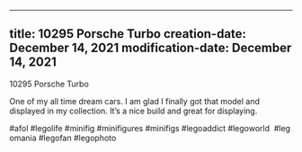 ----
title: 10295 Porsche Turbo
creation-date: December 14, 2021
modification-date: December 14, 2021
----

10295 Porsche Turbo

One of my all time dream cars. I am glad I finally got that model and displayed in my collection. It’s a nice build and great for displaying.

#afol #legolife #minifig #minifigures #minifigs #legoaddict #legoworld  #legomania #legofan #legophoto 

